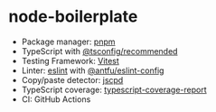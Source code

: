 # node-boilerplate

- Package manager: [pnpm](https://pnpm.io/)
- TypeScript with [@tsconfig/recommended](https://github.com/tsconfig/bases)
- Testing Framework: [Vitest](https://vitest.dev/)
- Linter: [eslint](https://eslint.org/) with [@antfu/eslint-config](https://github.com/antfu/eslint-config)
- Copy/paste detector: [jscpd](https://github.com/kucherenko/jscpd)
- TypeScript coverage: [typescript-coverage-report](https://github.com/alexcanessa/typescript-coverage-report)
- CI: GitHub Actions
